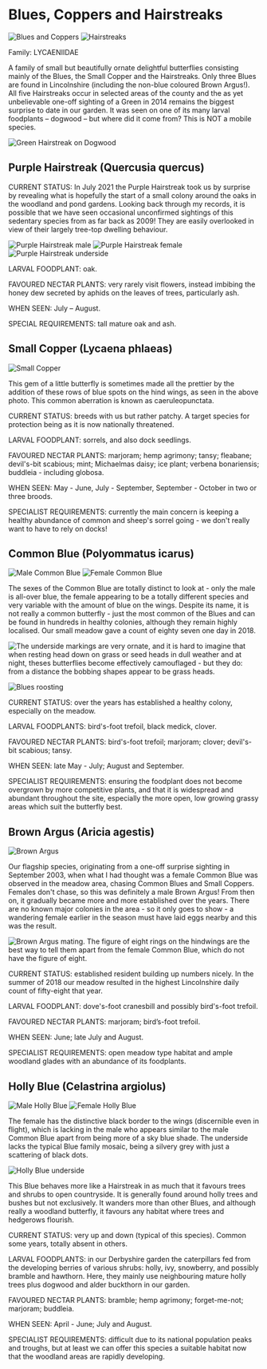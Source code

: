 Blues, Coppers and Hairstreaks
==============================

![Blues and Coppers](/asset/photo/Blues,%20Coppers,%20and%20Hairstreaks.jpg) ![Hairstreaks](/asset/photo/Purple%20Hairstreak%20underside%202.jpg)

Family: LYCAENIIDAE

A family of small but beautifully ornate delightful butterflies consisting mainly of the Blues,  the Small Copper and the Hairstreaks. Only three Blues are found in Lincolnshire (including the non-blue coloured Brown Argus!). All five Hairstreaks occur in selected areas of the county and the as yet unbelievable one-off sighting of a Green in 2014 remains the biggest surprise to date in our garden. It was seen on one of its many larval foodplants – dogwood – but where did it come from? This is NOT a mobile species. 

![Green Hairstreak on Dogwood](/asset/photo/Green%20Hairstreak%20on%20dogwood.jpg)

Purple Hairstreak (Quercusia quercus)
-------------------------------------

CURRENT STATUS: In July 2021 the Purple Hairstreak took us by surprise by revealing what is hopefully the start of a small colony around the oaks in the woodland and pond gardens. Looking back through my records, it is possible that we have seen occasional unconfirmed sightings of this sedentary species from as far back as 2009! They are easily overlooked in view of their largely tree-top dwelling behaviour.

![Purple Hairstreak male](/asset/photo/Purple%20Hairstreak%20male.jpg) ![Purple Hairstreak female](/asset/photo/Purple%20Hairstreak%20female.jpg) ![Purple Hairstreak underside](/asset/photo/Purple%20Hairstreak%20underside.jpg)

LARVAL FOODPLANT: oak.

FAVOURED NECTAR PLANTS: very rarely visit flowers, instead imbibing the honey dew secreted by aphids on the leaves of trees, particularly ash.

WHEN SEEN: July – August.

SPECIAL REQUIREMENTS: tall mature oak and ash.

Small Copper (Lycaena phlaeas)
------------------------------

![Small Copper](/asset/photo/Small%20Copper%20caeruleo.jpg) 

This gem of a little butterfly is sometimes made all the prettier by the addition of these rows of blue spots on the hind wings, as seen in the above photo. This common aberration is known as caeruleopunctata.

CURRENT STATUS: breeds with us but rather patchy. A target species for protection being as it is now nationally threatened.

LARVAL FOODPLANT: sorrels, and also dock seedlings.

FAVOURED NECTAR PLANTS: marjoram; hemp agrimony; tansy; fleabane; devil's-bit scabious; mint; Michaelmas daisy; ice plant; verbena bonariensis; buddleia - including globosa.

WHEN SEEN: May - June, July - September, September - October in two or three broods.

SPECIALIST REQUIREMENTS: currently the main concern is keeping a healthy abundance of common and sheep's sorrel going - we don't really want to have to rely on docks!

Common Blue (Polyommatus icarus)
--------------------------------

![Male Common Blue](/asset/photo/Common%20Blue%20male.jpg) ![Female Common Blue](/asset/photo/Common%20Blue%20female.jpg)

The sexes of the Common Blue are totally distinct to look at - only the male is all-over blue, the female appearing to be a totally different species and very variable with the amount of blue on the wings. Despite its name, it is not really a common butterfly - just the most common of the Blues and can be found in hundreds in healthy colonies, although they remain highly localised. Our small meadow gave a count of eighty seven one day in 2018.

![The underside markings are very ornate, and it is hard to imagine that when resting head down on grass or seed heads in dull weather and at night, theses butterflies become effectively camouflaged - but they do: from a distance the bobbing shapes appear to be grass heads.](/asset/photo/Common%20Blue%20underside.jpg)

![Blues roosting](/asset/photo/Blues%20roosting.jpg)

CURRENT STATUS: over the years has established a healthy colony, especially on the meadow.

LARVAL FOODPLANTS: bird's-foot trefoil, black medick, clover.

FAVOURED NECTAR PLANTS: bird's-foot trefoil; marjoram; clover; devil's-bit scabious; tansy.

WHEN SEEN: late May - July; August and September.

SPECIALIST REQUIREMENTS: ensuring the foodplant does not become overgrown by more competitive plants, and that it is widespread and abundant throughout the site, especially the more open, low growing grassy areas which suit the butterfly best.

Brown Argus (Aricia agestis)
----------------------------

![Brown Argus](/asset/photo/Brown%20Argus%202.jpg)

Our flagship species, originating from a one-off surprise sighting in September 2003, when what I had thought was a female Common Blue was observed in the meadow area, chasing Common Blues and Small Coppers. Females don't chase, so this was definitely a male Brown Argus! From then on, it gradually became more and more established over the years. There are no known major colonies in the area - so it only goes to show - a wandering female earlier in the season must have laid eggs nearby and this was the result. 

![Brown Argus mating. The figure of eight rings on the hindwings are the best way to tell them apart from the female Common Blue, which do not have the figure of eight.](/asset/photo/Brown%20Argus%20mating.jpg)

CURRENT STATUS: established resident building up numbers nicely. In the summer of 2018 our meadow resulted in the highest Lincolnshire daily count of fifty-eight that year.

LARVAL FOODPLANT: dove's-foot cranesbill and possibly bird's-foot trefoil.  

FAVOURED NECTAR PLANTS: marjoram; bird’s-foot trefoil.

WHEN SEEN: June;  late July and August.

SPECIALIST REQUIREMENTS: open meadow type habitat and ample woodland glades with an abundance of its foodplants. 

Holly Blue (Celastrina argiolus)
--------------------------------

![Male Holly Blue](/asset/photo/Holly%20Blue%20male.jpg) ![Female Holly Blue](/asset/photo/Holly%20Blue%20female.jpg)

The female has the distinctive black border to the wings (discernible even in flight), which is lacking in the male who appears similar to the male Common Blue apart from being more of a sky blue shade. The underside lacks the typical Blue family mosaic, being a silvery grey with just a scattering of black dots. 

![Holly Blue underside](/asset/photo/Holly%20Blue%20underside.jpg)

This Blue behaves more like a Hairstreak in as much that it favours trees and shrubs to open countryside. It is generally found around holly trees and bushes but not exclusively. It wanders more than other Blues, and although really a woodland butterfly, it favours any habitat where trees and hedgerows flourish.

CURRENT STATUS: very up and down (typical of this species). Common some years, totally absent in others.

LARVAL FOODPLANTS: in our Derbyshire garden the caterpillars fed from the developing berries of various shrubs: holly, ivy, snowberry, and possibly bramble and hawthorn. Here, they mainly use neighbouring mature holly trees plus dogwood and alder buckthorn in our garden.

FAVOURED NECTAR PLANTS: bramble; hemp agrimony; forget-me-not; marjoram; buddleia.

WHEN SEEN: April - June;  July and August.

SPECIALIST REQUIREMENTS: difficult due to its national population peaks and troughs, but at least we can offer this species a suitable habitat now that the woodland areas are rapidly developing.
